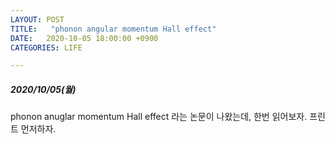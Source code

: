 ```yaml
---
LAYOUT: POST
TITLE:   "phonon angular momentum Hall effect"
DATE:   2020-10-05 18:00:00 +0900
CATEGORIES: LIFE

---
```




#####  2020/10/05(월)


phonon anuglar momentum Hall effect 라는 논문이 나왔는데, 한번 읽어보자. 프린트 먼저하자.


